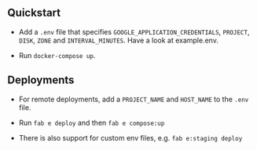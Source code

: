 ## Quickstart

- Add a `.env` file that specifies `GOOGLE_APPLICATION_CREDENTIALS`, `PROJECT`, `DISK`, `ZONE` and `INTERVAL_MINUTES`. Have a look at example.env.

- Run `docker-compose up`.

## Deployments

- For remote deployments, add a `PROJECT_NAME` and `HOST_NAME` to the `.env` file.

- Run `fab e deploy` and then `fab e compose:up`

- There is also support for custom env files, e.g. `fab e:staging deploy`
